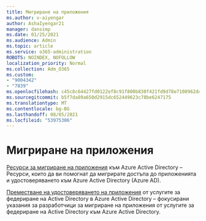 ```yaml
---
title: Мигриране на приложения
ms.author: v-aiyengar
author: AshaIyengar21
manager: dansimp
ms.date: 01/25/2021
ms.audience: Admin
ms.topic: article
ms.service: o365-administration
ROBOTS: NOINDEX, NOFOLLOW
localization_priority: Normal
ms.collection: Adm_O365
ms.custom:
- "9004342"
- "7839"
ms.openlocfilehash: c45c8c64427fd0122ef8c91f800b830f421fd9d78e7108962d4053700a3da519
ms.sourcegitcommit: b5f7da89a650d2915dc652449623c78be6247175
ms.translationtype: MT
ms.contentlocale: bg-BG
ms.lasthandoff: 08/05/2021
ms.locfileid: "53975306"
---
```

# <a name="migrating-applications"></a>Мигриране на приложения

[Ресурси за мигриране на приложения](https://docs.microsoft.com/azure/active-directory/manage-apps/migration-resources) към Azure Active Directory – Ресурси, които да ви помогнат да мигрирате достъпа до приложенията и удостоверяването към Azure Active Directory (Azure AD).

[Преместване на удостоверяването на приложения](https://docs.microsoft.com/azure/active-directory/manage-apps/migrate-adfs-apps-to-azure) от услугите за федериране на Active Directory в Azure Active Directory – фокусирани указания за разработчици за мигриране на приложения от услугите за федериране на Active Directory към Azure Active Directory.